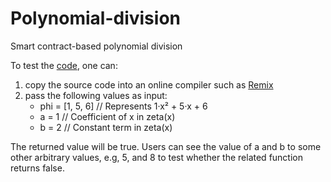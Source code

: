 # Polynomial-division
Smart contract-based polynomial division

To test the [code](https://github.com/anonymous2012000/Polynomial-division/blob/main/polynomial-division.sol), one can:
1. copy the source code into an online compiler such as [Remix](https://remix.ethereum.org/)
2. pass the following values as input:
   * phi = [1, 5, 6]    // Represents 1·x² + 5·x + 6
   * a = 1              // Coefficient of x in zeta(x)
   * b = 2              // Constant term in zeta(x)


The returned value will be true. Users can see the value of a and b to some other arbitrary values, e.g, 5, and 8 to test whether the related function returns false. 




